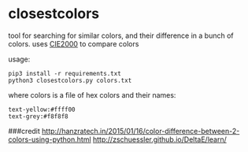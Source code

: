 closestcolors
=============

tool for searching for similar colors, and their difference in a bunch of colors.
uses [CIE2000](https://en.wikipedia.org/wiki/Color_difference) to compare colors

usage:
```
pip3 install -r requirements.txt
python3 closestcolors.py colors.txt
```

where colors is a file of hex colors and their names:
```
text-yellow:#ffff00
text-grey:#f8f8f8
```



###credit
http://hanzratech.in/2015/01/16/color-difference-between-2-colors-using-python.html
http://zschuessler.github.io/DeltaE/learn/
